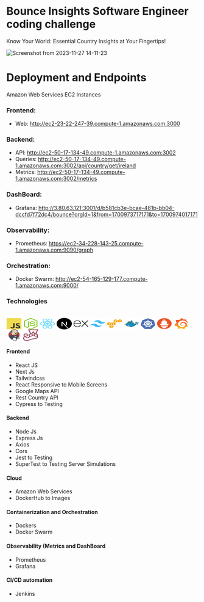 # Bounce Insights Software Engineer coding challenge
Know Your World: Essential Country Insights at Your Fingertips!

![Screenshot from 2023-11-27 14-11-23](https://github.com/diegojfcampos/bounce/assets/52011695/a707e6dd-8d7c-4237-9222-67f8acf8dc7f)

# Deployment and Endpoints


Amazon Web Services EC2 Instances 

### Frontend:
  - Web: http://ec2-23-22-247-39.compute-1.amazonaws.com:3000
  
### Backend:
  - API:       http://ec2-50-17-134-49.compute-1.amazonaws.com:3002
  - Queries:   http://ec2-50-17-134-49.compute-1.amazonaws.com:3002/api/country/get/ireland
  - Metrics:   http://ec2-50-17-134-49.compute-1.amazonaws.com:3002/metrics

### DashBoard:
  - Grafana: http://3.80.63.121:3001/d/b581cb3e-bcae-481b-bb04-dccfd7f72dc4/bounce?orgId=1&from=1700973717171&to=1700974017171
    
### Observability:
  - Prometheus:  https://ec2-34-228-143-25.compute-1.amazonaws.com:9090/graph
    
### Orchestration:
  - Docker Swarm:  http://ec2-54-165-129-177.compute-1.amazonaws.com:9000/


### Technologies
<div style="display: inline_block"><br> 
	
  <img align="center" alt="Diego-Python" height="30" width="40" src="https://raw.githubusercontent.com/devicons/devicon/master/icons/javascript/javascript-original.svg">  
  <img align="center" alt="Diego-HTML" height="30" width="40" src="https://raw.githubusercontent.com/devicons/devicon/master/icons/nodejs/nodejs-original.svg">
  <img align="center" alt="Diego-CSS" height="30" width="40" src="https://raw.githubusercontent.com/devicons/devicon/master/icons/react/react-original.svg">
  <img align="center" alt="Diego-CSS" height="30" width="40" src="https://raw.githubusercontent.com/devicons/devicon/master/icons/nextjs/nextjs-original.svg">
  <img align="center" alt="Diego-CSS" height="30" width="40" src="https://raw.githubusercontent.com/devicons/devicon/master/icons/express/express-original.svg">
  <img align="center" alt="Diego-CSS" height="30" width="40" src="https://raw.githubusercontent.com/devicons/devicon/master/icons/tailwindcss/tailwindcss-plain.svg"> 
  <img align="center" alt="Diego-CSS" height="30" width="40" src="https://raw.githubusercontent.com/devicons/devicon/master/icons/amazonwebservices/amazonwebservices-original.svg">  
  <img align="center" alt="Diego-CSS" height="30" width="40" src="https://raw.githubusercontent.com/devicons/devicon/master/icons/docker/docker-original.svg">
  <img align="center" alt="Diego-CSS" height="30" width="40" src="https://raw.githubusercontent.com/devicons/devicon/master/icons/kubernetes/kubernetes-plain.svg">
  <img align="center" alt="Diego-CSS" height="30" width="40" src="https://raw.githubusercontent.com/devicons/devicon/master/icons/prometheus/prometheus-original.svg">
  <img align="center" alt="Diego-CSS" height="30" width="40" src="https://raw.githubusercontent.com/devicons/devicon/master/icons/grafana/grafana-original.svg">
  <img align="center" alt="Diego-CSS" height="30" width="40" src="https://raw.githubusercontent.com/devicons/devicon/master/icons/jenkins/jenkins-original.svg">
  <img align="center" alt="Diego-CSS" height="30" width="40" src="https://raw.githubusercontent.com/devicons/devicon/master/icons/jest/jest-plain.svg">
  
</div>


#### Frontend
  - React JS
  - Next Js
  - Tailwindcss
  - React Responsive to Mobile Screens
  - Google Maps API
  - Rest Country API
  - Cypress to Testing

#### Backend
  - Node Js
  - Express Js
  - Axios
  - Cors
  - Jest to Testing
  - SuperTest to Testing Server Simulations

#### Cloud
  - Amazon Web Services
  - DockerHub to Images

#### Containerization and Orchestration
  - Dockers 
  - Docker Swarm
    
#### Observability (Metrics and DashBoard
   - Prometheus
   - Grafana

#### CI/CD automation
   - Jenkins
    
